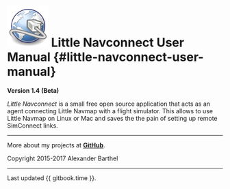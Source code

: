 # ![Little Navconnect](../images/navconnect.svg "Little Navconnect") Little Navconnect User Manual {#little-navconnect-user-manual}

**Version 1.4 (Beta)**

_Little Navconnect_ is a small free open source application that acts as an agent connecting Little Navmap with a flight simulator. This allows to use Little Navmap on Linux or Mac and saves the the pain of setting up remote SimConnect links.

---

More about my projects at [**GitHub**](https://albar965.github.io).

Copyright 2015-2017 Alexander Barthel

---

Last updated {{ gitbook.time }}.
